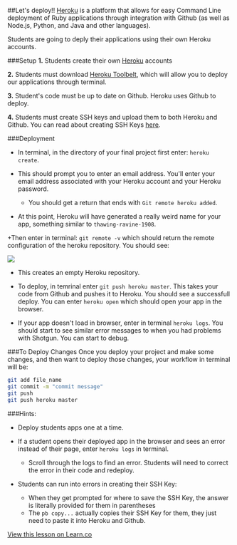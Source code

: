 ##Let's deploy!! 
[Heroku](https://www.heroku.com/) is a platform that allows for easy Command Line deployment of Ruby applications through integration with Github (as well as Node.js, Python, and Java and other languages).

Students are going to deply their applications using their own Heroku accounts.

###Setup
**1.** Students create their own [Heroku](https://www.heroku.com/) accounts

**2.** Students must download [Heroku Toolbelt](https://toolbelt.heroku.com/), which will allow you to deploy our applications through terminal.


**3.** Student's code must be up to date on Github. Heroku uses Github to deploy.

**4.** Students must create SSH keys and upload them to both Heroku and Github. You can read about creating SSH Keys [here](https://help.github.com/articles/generating-ssh-keys/).

###Deployment
+ In terminal, in the directory of your final project first enter: `heroku create`. 

+ This should prompt you to enter an email address. You'll enter your email address associated with your Heroku account and your Heroku password.
  * You should get a return that ends with `Git remote heroku added`.

+ At this point, Heroku will have generated a really weird name for your app, something similar to `thawing-ravine-1908`. 
 
+Then enter in terminal: `git remote -v` which should return the remote configuration of the heroku repository. You should see:

<img src="https://s3.amazonaws.com/after-school-assets/heroku-remote.png">

  * This creates an empty Heroku repository. 

+ To deploy, in temrinal enter `git push heroku master`. This takes your code from Github and pushes it to Heroku. You should see a successfull deploy. You can enter `heroku open` which should open your app in the browser.

+ If your app doesn't load in browser, enter in terminal `heroku logs`. You should start to see similar error messages to when you had problems with Shotgun. You can start to debug.


###To Deploy Changes
Once you deploy your project and make some changes, and then want to deploy those changes, your workflow in terminal will be:

```bash
git add file_name
git commit -m "commit message"
git push
git push heroku master
```

###Hints:
+ Deploy students apps one at a time. 
+ If a student opens their deployed app in the browser and sees an error instead of their page, enter `heroku logs` in terminal.
  * Scroll through the logs to find an error. Students will need to correct the error in their code and redeploy.

+ Students can run into errors in creating their SSH Key:
  * When they get prompted for where to save the SSH Key, the answer is literally provided for them in parentheses
  * The `pb copy...` actually copies their SSH Key for them, they just need to paste it into Heroku and Github.


<a href='https://learn.co/lessons/hs-ruby1-teachers-guide-heroku-mac' data-visibility='hidden'>View this lesson on Learn.co</a>
